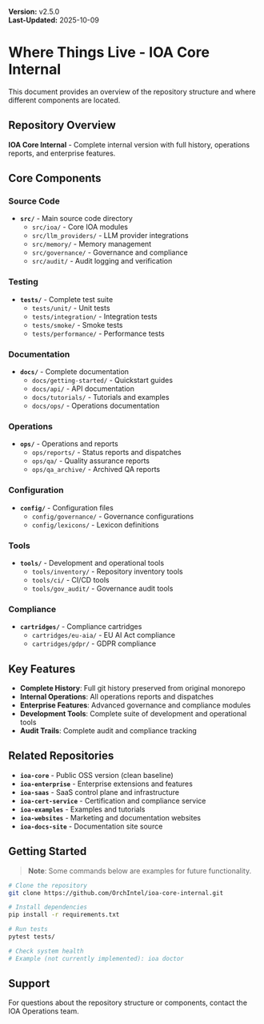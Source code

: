**Version:** v2.5.0  
**Last-Updated:** 2025-10-09

<!-- SPDX-License-Identifier: Apache-2.0
<!-- Copyright (c) 2025 OrchIntel Systems Ltd.
<!-- https://orchintel.com | https://ioa.systems
<!--
<!-- Part of IOA Core (Open Source Edition). See LICENSE at repo root.
-->

# Where Things Live - IOA Core Internal

This document provides an overview of the repository structure and where different components are located.

## Repository Overview

**IOA Core Internal** - Complete internal version with full history, operations reports, and enterprise features.

## Core Components

### Source Code
- **`src/`** - Main source code directory
  - `src/ioa/` - Core IOA modules
  - `src/llm_providers/` - LLM provider integrations
  - `src/memory/` - Memory management
  - `src/governance/` - Governance and compliance
  - `src/audit/` - Audit logging and verification

### Testing
- **`tests/`** - Complete test suite
  - `tests/unit/` - Unit tests
  - `tests/integration/` - Integration tests
  - `tests/smoke/` - Smoke tests
  - `tests/performance/` - Performance tests

### Documentation
- **`docs/`** - Complete documentation
  - `docs/getting-started/` - Quickstart guides
  - `docs/api/` - API documentation
  - `docs/tutorials/` - Tutorials and examples
  - `docs/ops/` - Operations documentation

### Operations
- **`ops/`** - Operations and reports
  - `ops/reports/` - Status reports and dispatches
  - `ops/qa/` - Quality assurance reports
  - `ops/qa_archive/` - Archived QA reports

### Configuration
- **`config/`** - Configuration files
  - `config/governance/` - Governance configurations
  - `config/lexicons/` - Lexicon definitions

### Tools
- **`tools/`** - Development and operational tools
  - `tools/inventory/` - Repository inventory tools
  - `tools/ci/` - CI/CD tools
  - `tools/gov_audit/` - Governance audit tools

### Compliance
- **`cartridges/`** - Compliance cartridges
  - `cartridges/eu-aia/` - EU AI Act compliance
  - `cartridges/gdpr/` - GDPR compliance

## Key Features

- **Complete History**: Full git history preserved from original monorepo
- **Internal Operations**: All operations reports and dispatches
- **Enterprise Features**: Advanced governance and compliance modules
- **Development Tools**: Complete suite of development and operational tools
- **Audit Trails**: Complete audit and compliance tracking

## Related Repositories

- **`ioa-core`** - Public OSS version (clean baseline)
- **`ioa-enterprise`** - Enterprise extensions and features
- **`ioa-saas`** - SaaS control plane and infrastructure
- **`ioa-cert-service`** - Certification and compliance service
- **`ioa-examples`** - Examples and tutorials
- **`ioa-websites`** - Marketing and documentation websites
- **`ioa-docs-site`** - Documentation site source

## Getting Started

> **Note**: Some commands below are examples for future functionality.

```bash
# Clone the repository
git clone https://github.com/OrchIntel/ioa-core-internal.git

# Install dependencies
pip install -r requirements.txt

# Run tests
pytest tests/

# Check system health
# Example (not currently implemented): ioa doctor
```

## Support

For questions about the repository structure or components, contact the IOA Operations team.
